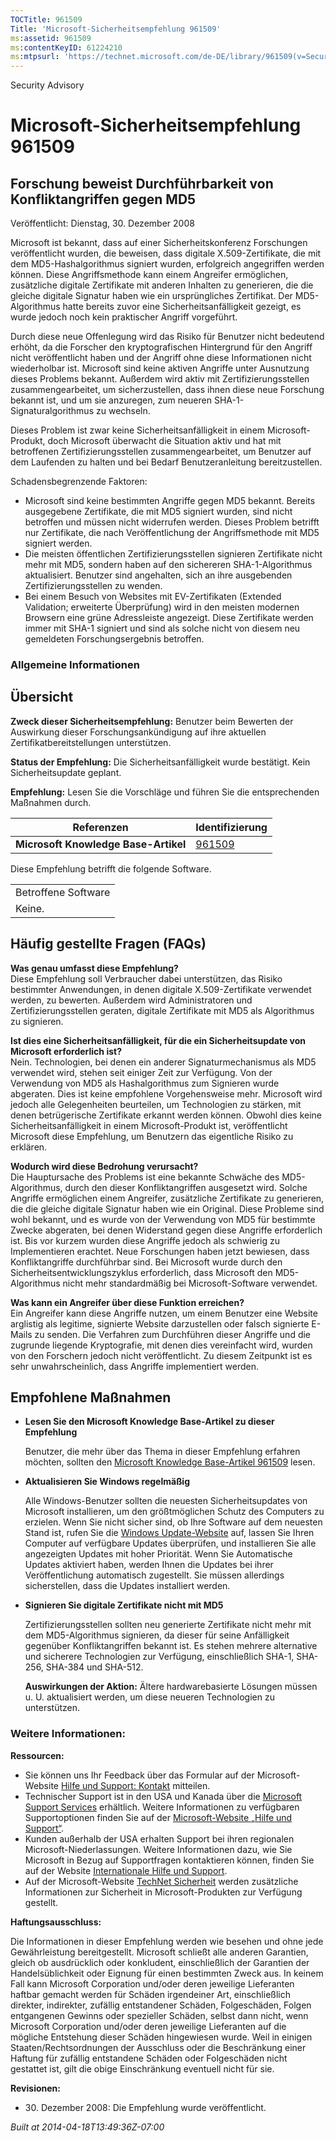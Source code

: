 ```yaml
---
TOCTitle: 961509
Title: 'Microsoft-Sicherheitsempfehlung 961509'
ms:assetid: 961509
ms:contentKeyID: 61224210
ms:mtpsurl: 'https://technet.microsoft.com/de-DE/library/961509(v=Security.10)'
---
```


Security Advisory

Microsoft-Sicherheitsempfehlung 961509
======================================

Forschung beweist Durchführbarkeit von Konfliktangriffen gegen MD5
------------------------------------------------------------------

Veröffentlicht: Dienstag, 30. Dezember 2008

Microsoft ist bekannt, dass auf einer Sicherheitskonferenz Forschungen veröffentlicht wurden, die beweisen, dass digitale X.509-Zertifikate, die mit dem MD5-Hashalgorithmus signiert wurden, erfolgreich angegriffen werden können. Diese Angriffsmethode kann einem Angreifer ermöglichen, zusätzliche digitale Zertifikate mit anderen Inhalten zu generieren, die die gleiche digitale Signatur haben wie ein ursprüngliches Zertifikat. Der MD5-Algorithmus hatte bereits zuvor eine Sicherheitsanfälligkeit gezeigt, es wurde jedoch noch kein praktischer Angriff vorgeführt.

Durch diese neue Offenlegung wird das Risiko für Benutzer nicht bedeutend erhöht, da die Forscher den kryptografischen Hintergrund für den Angriff nicht veröffentlicht haben und der Angriff ohne diese Informationen nicht wiederholbar ist. Microsoft sind keine aktiven Angriffe unter Ausnutzung dieses Problems bekannt. Außerdem wird aktiv mit Zertifizierungsstellen zusammengearbeitet, um sicherzustellen, dass ihnen diese neue Forschung bekannt ist, und um sie anzuregen, zum neueren SHA-1-Signaturalgorithmus zu wechseln.

Dieses Problem ist zwar keine Sicherheitsanfälligkeit in einem Microsoft-Produkt, doch Microsoft überwacht die Situation aktiv und hat mit betroffenen Zertifizierungsstellen zusammengearbeitet, um Benutzer auf dem Laufenden zu halten und bei Bedarf Benutzeranleitung bereitzustellen.

Schadensbegrenzende Faktoren:

-   Microsoft sind keine bestimmten Angriffe gegen MD5 bekannt. Bereits ausgegebene Zertifikate, die mit MD5 signiert wurden, sind nicht betroffen und müssen nicht widerrufen werden. Dieses Problem betrifft nur Zertifikate, die nach Veröffentlichung der Angriffsmethode mit MD5 signiert werden.
-   Die meisten öffentlichen Zertifizierungsstellen signieren Zertifikate nicht mehr mit MD5, sondern haben auf den sichereren SHA-1-Algorithmus aktualisiert. Benutzer sind angehalten, sich an ihre ausgebenden Zertifizierungsstellen zu wenden.
-   Bei einem Besuch von Websites mit EV-Zertifikaten (Extended Validation; erweiterte Überprüfung) wird in den meisten modernen Browsern eine grüne Adressleiste angezeigt. Diese Zertifikate werden immer mit SHA-1 signiert und sind als solche nicht von diesem neu gemeldeten Forschungsergebnis betroffen.

### Allgemeine Informationen

Übersicht
---------

**Zweck dieser Sicherheitsempfehlung:** Benutzer beim Bewerten der Auswirkung dieser Forschungsankündigung auf ihre aktuellen Zertifikatbereitstellungen unterstützen.

**Status der Empfehlung:** Die Sicherheitsanfälligkeit wurde bestätigt. Kein Sicherheitsupdate geplant.

**Empfehlung:** Lesen Sie die Vorschläge und führen Sie die entsprechenden Maßnahmen durch.

| Referenzen                           | Identifizierung                                  |
|--------------------------------------|--------------------------------------------------|
| **Microsoft Knowledge Base-Artikel** | [961509](http://support.microsoft.com/kb/961509) |

Diese Empfehlung betrifft die folgende Software.

|                     |
|---------------------|
| Betroffene Software |
| Keine.              |

Häufig gestellte Fragen (FAQs)
------------------------------

**Was genau umfasst diese Empfehlung?**  
Diese Empfehlung soll Verbraucher dabei unterstützen, das Risiko bestimmter Anwendungen, in denen digitale X.509-Zertifikate verwendet werden, zu bewerten. Außerdem wird Administratoren und Zertifizierungsstellen geraten, digitale Zertifikate mit MD5 als Algorithmus zu signieren.

**Ist dies eine Sicherheitsanfälligkeit, für die ein Sicherheitsupdate von Microsoft erforderlich ist?**  
Nein. Technologien, bei denen ein anderer Signaturmechanismus als MD5 verwendet wird, stehen seit einiger Zeit zur Verfügung. Von der Verwendung von MD5 als Hashalgorithmus zum Signieren wurde abgeraten. Dies ist keine empfohlene Vorgehensweise mehr. Microsoft wird jedoch alle Gelegenheiten beurteilen, um Technologien zu stärken, mit denen betrügerische Zertifikate erkannt werden können. Obwohl dies keine Sicherheitsanfälligkeit in einem Microsoft-Produkt ist, veröffentlicht Microsoft diese Empfehlung, um Benutzern das eigentliche Risiko zu erklären.

**Wodurch wird diese Bedrohung verursacht?**  
Die Hauptursache des Problems ist eine bekannte Schwäche des MD5-Algorithmus, durch den dieser Konfliktangriffen ausgesetzt wird. Solche Angriffe ermöglichen einem Angreifer, zusätzliche Zertifikate zu generieren, die die gleiche digitale Signatur haben wie ein Original. Diese Probleme sind wohl bekannt, und es wurde von der Verwendung von MD5 für bestimmte Zwecke abgeraten, bei denen Widerstand gegen diese Angriffe erforderlich ist. Bis vor kurzem wurden diese Angriffe jedoch als schwierig zu Implementieren erachtet. Neue Forschungen haben jetzt bewiesen, dass Konfliktangriffe durchführbar sind. Bei Microsoft wurde durch den Sicherheitsentwicklungszyklus erforderlich, dass Microsoft den MD5-Algorithmus nicht mehr standardmäßig bei Microsoft-Software verwendet.

**Was kann ein Angreifer über diese Funktion erreichen?**  
Ein Angreifer kann diese Angriffe nutzen, um einem Benutzer eine Website arglistig als legitime, signierte Website darzustellen oder falsch signierte E-Mails zu senden. Die Verfahren zum Durchführen dieser Angriffe und die zugrunde liegende Kryptografie, mit denen dies vereinfacht wird, wurden von den Forschern jedoch nicht veröffentlicht. Zu diesem Zeitpunkt ist es sehr unwahrscheinlich, dass Angriffe implementiert werden.

Empfohlene Maßnahmen
--------------------

-   **Lesen Sie den Microsoft Knowledge Base-Artikel zu dieser Empfehlung**

    Benutzer, die mehr über das Thema in dieser Empfehlung erfahren möchten, sollten den [Microsoft Knowledge Base-Artikel 961509](http://support.microsoft.com/kb/961509) lesen.

-   **Aktualisieren Sie Windows regelmäßig**

    Alle Windows-Benutzer sollten die neuesten Sicherheitsupdates von Microsoft installieren, um den größtmöglichen Schutz des Computers zu erzielen. Wenn Sie nicht sicher sind, ob Ihre Software auf dem neuesten Stand ist, rufen Sie die [Windows Update-Website](http://windowsupdate.microsoft.com/) auf, lassen Sie Ihren Computer auf verfügbare Updates überprüfen, und installieren Sie alle angezeigten Updates mit hoher Priorität. Wenn Sie Automatische Updates aktiviert haben, werden Ihnen die Updates bei ihrer Veröffentlichung automatisch zugestellt. Sie müssen allerdings sicherstellen, dass die Updates installiert werden.

-   **Signieren Sie digitale Zertifikate nicht mit MD5**

    Zertifizierungsstellen sollten neu generierte Zertifikate nicht mehr mit dem MD5-Algorithmus signieren, da dieser für seine Anfälligkeit gegenüber Konfliktangriffen bekannt ist. Es stehen mehrere alternative und sicherere Technologien zur Verfügung, einschließlich SHA-1, SHA-256, SHA-384 und SHA-512.

    **Auswirkungen der Aktion:** Ältere hardwarebasierte Lösungen müssen u. U. aktualisiert werden, um diese neueren Technologien zu unterstützen.

### Weitere Informationen:

**Ressourcen:**

-   Sie können uns Ihr Feedback über das Formular auf der Microsoft-Website [Hilfe und Support: Kontakt](https://support.microsoft.com/common/survey.aspx?scid=sw;en;1257&amp;showpage=1&amp;ws=technet&amp;sd=tech) mitteilen.
-   Technischer Support ist in den USA und Kanada über die [Microsoft Support Services](http://go.microsoft.com/fwlink/?linkid=21131) erhältlich. Weitere Informationen zu verfügbaren Supportoptionen finden Sie auf der [Microsoft-Website „Hilfe und Support“](http://support.microsoft.com/).
-   Kunden außerhalb der USA erhalten Support bei ihren regionalen Microsoft-Niederlassungen. Weitere Informationen dazu, wie Sie Microsoft in Bezug auf Supportfragen kontaktieren können, finden Sie auf der Website [Internationale Hilfe und Support](http://go.microsoft.com/fwlink/?linkid=21155).
-   Auf der Microsoft-Website [TechNet Sicherheit](http://www.microsoft.com/germany/technet/sicherheit/default.mspx) werden zusätzliche Informationen zur Sicherheit in Microsoft-Produkten zur Verfügung gestellt.

**Haftungsausschluss:**

Die Informationen in dieser Empfehlung werden wie besehen und ohne jede Gewährleistung bereitgestellt. Microsoft schließt alle anderen Garantien, gleich ob ausdrücklich oder konkludent, einschließlich der Garantien der Handelsüblichkeit oder Eignung für einen bestimmten Zweck aus. In keinem Fall kann Microsoft Corporation und/oder deren jeweilige Lieferanten haftbar gemacht werden für Schäden irgendeiner Art, einschließlich direkter, indirekter, zufällig entstandener Schäden, Folgeschäden, Folgen entgangenen Gewinns oder spezieller Schäden, selbst dann nicht, wenn Microsoft Corporation und/oder deren jeweilige Lieferanten auf die mögliche Entstehung dieser Schäden hingewiesen wurde. Weil in einigen Staaten/Rechtsordnungen der Ausschluss oder die Beschränkung einer Haftung für zufällig entstandene Schäden oder Folgeschäden nicht gestattet ist, gilt die obige Einschränkung eventuell nicht für sie.

**Revisionen:**

-   <p>30. Dezember 2008: Die Empfehlung wurde veröffentlicht.</P>

*Built at 2014-04-18T13:49:36Z-07:00*
